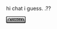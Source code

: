  hi chat i guess. .??
 
   ![image alt](https://github.com/Blox1337/Blox1337/blob/c3bb068cdf9837648a93c07f73967071d7f14620/88abfu.gif)
